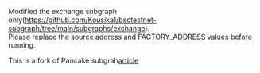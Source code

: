  Modified the exchange subgraph only(https://github.com/Kousika1/bsctestnet-subgraph/tree/main/subgraphs/exchange). <br />
 Please replace the source address and FACTORY_ADDRESS values before running.

This is a fork of Pancake subgrah[article](https://github.com/pancakeswap/pancake-subgraph)
